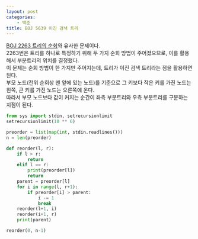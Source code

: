 ```yaml
---
layout: post
categories:
    - 백준
title: BOJ 5639 이진 검색 트리
---
```


[BOJ 2263 트리의 순회](https://su5468.github.io/BOJ_2263/)와 유사한 문제이다.  
2263번은 트리를 하나로 특정하기 위해 두 가지 순회 방법이 주어졌으므로, 이를 활용해서 부분트리의 위치를 결정했다.  
이 문제는 순회 방법이 한 가지만 주어지는데, 트리가 이진 검색 트리라는 점을 활용하면 된다.  
부모 노드(전위 순회상 맨 앞에 있는 노드)를 기준으로 그 키보다 작은 키를 가진 노드는 왼쪽, 큰 키를 가진 노드는 오른쪽에 온다.  
따라서 부모 노드보다 값이 커지는 순간이 좌측 부분트리와 우측 부분트리를 구분하는 지점이 된다.

```python
from sys import stdin, setrecursionlimit
setrecursionlimit(10 ** 6)

preorder = list(map(int, stdin.readlines()))
n = len(preorder)

def reorder(l, r):
    if l > r:
        return
    elif l == r:
        print(preorder[l])
        return
    parent = preorder[l]
    for i in range(l, r+1):
        if preorder[i] > parent:
            i -= 1
            break
    reorder(l+1, i)
    reorder(i+1, r)
    print(parent)

reorder(0, n-1)
```
